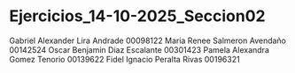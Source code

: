 # Ejercicios_14-10-2025_Seccion02
Gabriel Alexander Lira Andrade 00098122
Maria Renee Salmeron Avendaño 00142524
Oscar Benjamin Diaz Escalante 00301423
Pamela Alexandra Gomez Tenorio 00139622
Fidel Ignacio Peralta Rivas 00196321